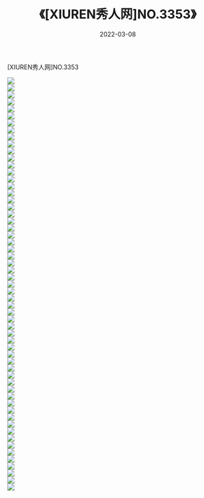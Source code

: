 ﻿---
layout: post
title:  《[XIUREN秀人网]NO.3353》
date:   2022-03-08
img: http://img.660000.xyz/Sharelink/秀人网/秀人网第04部分/[XIUREN秀人网]NO.3353/000.jpg
categories: [美女, 清纯, 唯美]
---

[XIUREN秀人网]NO.3353

 ![](http://img.660000.xyz/Sharelink/秀人网/秀人网第04部分/[XIUREN秀人网]NO.3353/001.jpg) <br>![](http://img.660000.xyz/Sharelink/秀人网/秀人网第04部分/[XIUREN秀人网]NO.3353/002.jpg) <br>![](http://img.660000.xyz/Sharelink/秀人网/秀人网第04部分/[XIUREN秀人网]NO.3353/003.jpg) <br>![](http://img.660000.xyz/Sharelink/秀人网/秀人网第04部分/[XIUREN秀人网]NO.3353/004.jpg) <br>![](http://img.660000.xyz/Sharelink/秀人网/秀人网第04部分/[XIUREN秀人网]NO.3353/005.jpg) <br>![](http://img.660000.xyz/Sharelink/秀人网/秀人网第04部分/[XIUREN秀人网]NO.3353/006.jpg) <br>![](http://img.660000.xyz/Sharelink/秀人网/秀人网第04部分/[XIUREN秀人网]NO.3353/007.jpg) <br>![](http://img.660000.xyz/Sharelink/秀人网/秀人网第04部分/[XIUREN秀人网]NO.3353/008.jpg) <br>![](http://img.660000.xyz/Sharelink/秀人网/秀人网第04部分/[XIUREN秀人网]NO.3353/009.jpg) <br>![](http://img.660000.xyz/Sharelink/秀人网/秀人网第04部分/[XIUREN秀人网]NO.3353/010.jpg) <br>![](http://img.660000.xyz/Sharelink/秀人网/秀人网第04部分/[XIUREN秀人网]NO.3353/011.jpg) <br>![](http://img.660000.xyz/Sharelink/秀人网/秀人网第04部分/[XIUREN秀人网]NO.3353/012.jpg) <br>![](http://img.660000.xyz/Sharelink/秀人网/秀人网第04部分/[XIUREN秀人网]NO.3353/013.jpg) <br>![](http://img.660000.xyz/Sharelink/秀人网/秀人网第04部分/[XIUREN秀人网]NO.3353/014.jpg) <br>![](http://img.660000.xyz/Sharelink/秀人网/秀人网第04部分/[XIUREN秀人网]NO.3353/015.jpg) <br>![](http://img.660000.xyz/Sharelink/秀人网/秀人网第04部分/[XIUREN秀人网]NO.3353/016.jpg) <br>![](http://img.660000.xyz/Sharelink/秀人网/秀人网第04部分/[XIUREN秀人网]NO.3353/017.jpg) <br>![](http://img.660000.xyz/Sharelink/秀人网/秀人网第04部分/[XIUREN秀人网]NO.3353/018.jpg) <br>![](http://img.660000.xyz/Sharelink/秀人网/秀人网第04部分/[XIUREN秀人网]NO.3353/019.jpg) <br>![](http://img.660000.xyz/Sharelink/秀人网/秀人网第04部分/[XIUREN秀人网]NO.3353/020.jpg) <br>![](http://img.660000.xyz/Sharelink/秀人网/秀人网第04部分/[XIUREN秀人网]NO.3353/021.jpg) <br>![](http://img.660000.xyz/Sharelink/秀人网/秀人网第04部分/[XIUREN秀人网]NO.3353/022.jpg) <br>![](http://img.660000.xyz/Sharelink/秀人网/秀人网第04部分/[XIUREN秀人网]NO.3353/023.jpg) <br>![](http://img.660000.xyz/Sharelink/秀人网/秀人网第04部分/[XIUREN秀人网]NO.3353/024.jpg) <br>![](http://img.660000.xyz/Sharelink/秀人网/秀人网第04部分/[XIUREN秀人网]NO.3353/025.jpg) <br>![](http://img.660000.xyz/Sharelink/秀人网/秀人网第04部分/[XIUREN秀人网]NO.3353/026.jpg) <br>![](http://img.660000.xyz/Sharelink/秀人网/秀人网第04部分/[XIUREN秀人网]NO.3353/027.jpg) <br>![](http://img.660000.xyz/Sharelink/秀人网/秀人网第04部分/[XIUREN秀人网]NO.3353/028.jpg) <br>![](http://img.660000.xyz/Sharelink/秀人网/秀人网第04部分/[XIUREN秀人网]NO.3353/029.jpg) <br>![](http://img.660000.xyz/Sharelink/秀人网/秀人网第04部分/[XIUREN秀人网]NO.3353/030.jpg) <br>![](http://img.660000.xyz/Sharelink/秀人网/秀人网第04部分/[XIUREN秀人网]NO.3353/031.jpg) <br>![](http://img.660000.xyz/Sharelink/秀人网/秀人网第04部分/[XIUREN秀人网]NO.3353/032.jpg) <br>![](http://img.660000.xyz/Sharelink/秀人网/秀人网第04部分/[XIUREN秀人网]NO.3353/033.jpg) <br>![](http://img.660000.xyz/Sharelink/秀人网/秀人网第04部分/[XIUREN秀人网]NO.3353/034.jpg) <br>![](http://img.660000.xyz/Sharelink/秀人网/秀人网第04部分/[XIUREN秀人网]NO.3353/035.jpg) <br>![](http://img.660000.xyz/Sharelink/秀人网/秀人网第04部分/[XIUREN秀人网]NO.3353/036.jpg) <br>![](http://img.660000.xyz/Sharelink/秀人网/秀人网第04部分/[XIUREN秀人网]NO.3353/037.jpg) <br>![](http://img.660000.xyz/Sharelink/秀人网/秀人网第04部分/[XIUREN秀人网]NO.3353/038.jpg) <br>![](http://img.660000.xyz/Sharelink/秀人网/秀人网第04部分/[XIUREN秀人网]NO.3353/039.jpg) <br>![](http://img.660000.xyz/Sharelink/秀人网/秀人网第04部分/[XIUREN秀人网]NO.3353/040.jpg) <br>![](http://img.660000.xyz/Sharelink/秀人网/秀人网第04部分/[XIUREN秀人网]NO.3353/041.jpg) <br>![](http://img.660000.xyz/Sharelink/秀人网/秀人网第04部分/[XIUREN秀人网]NO.3353/042.jpg) <br>![](http://img.660000.xyz/Sharelink/秀人网/秀人网第04部分/[XIUREN秀人网]NO.3353/043.jpg) <br>![](http://img.660000.xyz/Sharelink/秀人网/秀人网第04部分/[XIUREN秀人网]NO.3353/044.jpg) <br>![](http://img.660000.xyz/Sharelink/秀人网/秀人网第04部分/[XIUREN秀人网]NO.3353/045.jpg) <br>![](http://img.660000.xyz/Sharelink/秀人网/秀人网第04部分/[XIUREN秀人网]NO.3353/046.jpg) <br>![](http://img.660000.xyz/Sharelink/秀人网/秀人网第04部分/[XIUREN秀人网]NO.3353/047.jpg) <br>![](http://img.660000.xyz/Sharelink/秀人网/秀人网第04部分/[XIUREN秀人网]NO.3353/048.jpg) <br>![](http://img.660000.xyz/Sharelink/秀人网/秀人网第04部分/[XIUREN秀人网]NO.3353/049.jpg) <br>![](http://img.660000.xyz/Sharelink/秀人网/秀人网第04部分/[XIUREN秀人网]NO.3353/050.jpg) <br>![](http://img.660000.xyz/Sharelink/秀人网/秀人网第04部分/[XIUREN秀人网]NO.3353/051.jpg) <br>![](http://img.660000.xyz/Sharelink/秀人网/秀人网第04部分/[XIUREN秀人网]NO.3353/052.jpg) <br>![](http://img.660000.xyz/Sharelink/秀人网/秀人网第04部分/[XIUREN秀人网]NO.3353/053.jpg) <br>![](http://img.660000.xyz/Sharelink/秀人网/秀人网第04部分/[XIUREN秀人网]NO.3353/054.jpg) <br>![](http://img.660000.xyz/Sharelink/秀人网/秀人网第04部分/[XIUREN秀人网]NO.3353/055.jpg) <br>![](http://img.660000.xyz/Sharelink/秀人网/秀人网第04部分/[XIUREN秀人网]NO.3353/056.jpg) <br>![](http://img.660000.xyz/Sharelink/秀人网/秀人网第04部分/[XIUREN秀人网]NO.3353/057.jpg) <br>![](http://img.660000.xyz/Sharelink/秀人网/秀人网第04部分/[XIUREN秀人网]NO.3353/058.jpg) <br>![](http://img.660000.xyz/Sharelink/秀人网/秀人网第04部分/[XIUREN秀人网]NO.3353/059.jpg) <br>